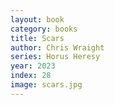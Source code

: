 ```yaml
---
layout: book
category: books
title: Scars
author: Chris Wraight
series: Horus Heresy
year: 2023
index: 28
image: scars.jpg
---
```

